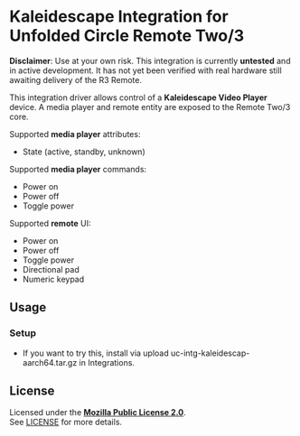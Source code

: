 # Kaleidescape Integration for Unfolded Circle Remote Two/3

**Disclaimer**: Use at your own risk. This integration is currently **untested** and in active development. It has not yet been verified with real hardware still awaiting delivery of the R3 Remote.

This integration driver allows control of a **Kaleidescape Video Player** device. A media player and remote entity are exposed to the Remote Two/3 core.

Supported **media player** attributes:

- State (active, standby, unknown)

Supported **media player** commands:

- Power on
- Power off
- Toggle power

Supported **remote** UI:

- Power on
- Power off
- Toggle power
- Directional pad
- Numeric keypad

## Usage

### Setup

- If you want to try this, install via upload uc-intg-kaleidescap-aarch64.tar.gz in Integrations.


## License

Licensed under the [**Mozilla Public License 2.0**](https://choosealicense.com/licenses/mpl-2.0/).  
See [LICENSE](LICENSE) for more details.
